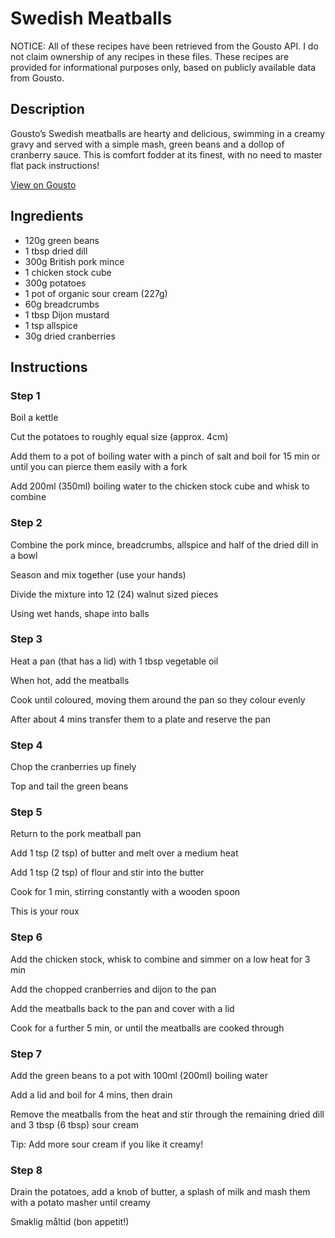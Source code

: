 # Swedish Meatballs

NOTICE: All of these recipes have been retrieved from the Gousto API. I do not claim ownership of any recipes in these files. These recipes are provided for informational purposes only, based on publicly available data from Gousto.

## Description

Gousto’s Swedish meatballs are hearty and delicious, swimming in a creamy gravy and served with a simple mash, green beans and a dollop of cranberry sauce. This is comfort fodder at its finest, with no need to master flat pack instructions!

[View on Gousto](https://www.gousto.co.uk/recipes/cookbook/swedish-meatballs)

## Ingredients

- 120g green beans
- 1 tbsp dried dill
- 300g British pork mince
- 1 chicken stock cube 
- 300g potatoes
- 1 pot of organic sour cream (227g)
- 60g breadcrumbs
- 1 tbsp Dijon mustard 
- 1 tsp allspice
- 30g dried cranberries

## Instructions

### Step 1

Boil a kettle


Cut the potatoes to roughly equal size (approx. 4cm)


Add them to a pot of boiling water with a pinch of salt and boil for 15 min or until you can pierce them easily with a fork 


Add 200ml <span class="text-danger">(350ml)</span> boiling water to the chicken stock cube and whisk to combine

### Step 2

Combine the pork mince, breadcrumbs, allspice and half of the dried dill in a bowl


Season and mix together (use your hands)


Divide the mixture into 12 <span class="text-danger">(24)</span> walnut sized pieces


Using wet hands, shape into balls

### Step 3

Heat a pan (that has a lid) with 1 tbsp vegetable oil


When hot, add the meatballs


Cook until coloured, moving them around the pan so they colour evenly


After about 4 mins transfer them to a plate and reserve the pan

### Step 4

Chop the cranberries up finely


Top and tail the green beans

### Step 5

Return to the pork meatball pan


Add 1 tsp <span class="text-danger">(2 tsp)</span> of butter and melt over a medium heat


Add 1 tsp <span class="text-danger">(2 tsp)</span> of flour and stir into the butter


Cook for 1 min, stirring constantly with a wooden spoon


This is your roux

### Step 6

Add the chicken stock, whisk to combine and simmer on a low heat for 3 min


Add the chopped cranberries and dijon to the pan


Add the meatballs back to the pan and cover with a lid 


Cook for a further 5 min, or until the meatballs are cooked through

### Step 7

Add the green beans to a pot with 100ml <span class="text-danger">(200ml)</span> boiling water


Add a lid and boil for 4 mins, then drain


Remove the meatballs from the heat and stir through the remaining dried dill and 3 tbsp <span class="text-danger">(6 tbsp)</span> sour cream


Tip: Add more sour cream if you like it creamy!

### Step 8

Drain the potatoes, add a knob of butter, a splash of milk and mash them with a potato masher until creamy


Smaklig m&aring;ltid (bon appetit!)

